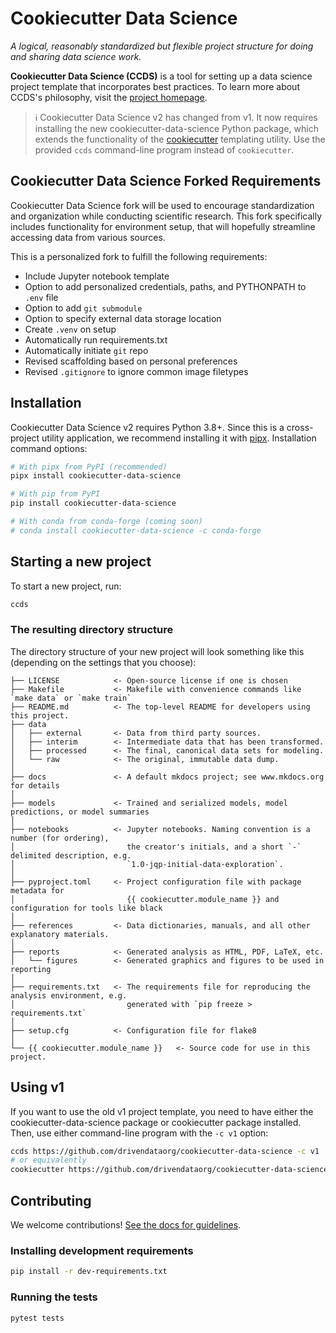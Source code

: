 # Cookiecutter Data Science

_A logical, reasonably standardized but flexible project structure for doing and sharing data science work._

**Cookiecutter Data Science (CCDS)** is a tool for setting up a data science project template that incorporates best practices. To learn more about CCDS's philosophy, visit the [project homepage](https://cookiecutter-data-science.drivendata.org/).

> ℹ️ Cookiecutter Data Science v2 has changed from v1. It now requires installing the new cookiecutter-data-science Python package, which extends the functionality of the [cookiecutter](https://cookiecutter.readthedocs.io/en/stable/README.html) templating utility. Use the provided `ccds` command-line program instead of `cookiecutter`.

## Cookiecutter Data Science Forked Requirements

Cookiecutter Data Science fork will be used to encourage standardization and organization while conducting scientific research.  This fork specifically includes functionality for environment setup, that will hopefully streamline accessing data from various sources.

This is a personalized fork to fulfill the following requirements:

- Include Jupyter notebook template
- Option to add personalized credentials, paths, and PYTHONPATH to `.env` file
- Option to add `git submodule`
- Option to specify external data storage location
- Create `.venv` on setup
- Automatically run requirements.txt
- Automatically initiate `git` repo
- Revised scaffolding based on personal preferences
- Revised `.gitignore` to ignore common image filetypes

## Installation

Cookiecutter Data Science v2 requires Python 3.8+. Since this is a cross-project utility application, we recommend installing it with [pipx](https://pypa.github.io/pipx/). Installation command options:

```bash
# With pipx from PyPI (recommended)
pipx install cookiecutter-data-science

# With pip from PyPI
pip install cookiecutter-data-science

# With conda from conda-forge (coming soon)
# conda install cookiecutter-data-science -c conda-forge
```

## Starting a new project

To start a new project, run:

```bash
ccds
```

### The resulting directory structure

The directory structure of your new project will look something like this (depending on the settings that you choose):

```
├── LICENSE            <- Open-source license if one is chosen
├── Makefile           <- Makefile with convenience commands like `make data` or `make train`
├── README.md          <- The top-level README for developers using this project.
├── data
│   ├── external       <- Data from third party sources.
│   ├── interim        <- Intermediate data that has been transformed.
│   ├── processed      <- The final, canonical data sets for modeling.
│   └── raw            <- The original, immutable data dump.
│
├── docs               <- A default mkdocs project; see www.mkdocs.org for details
│
├── models             <- Trained and serialized models, model predictions, or model summaries
│
├── notebooks          <- Jupyter notebooks. Naming convention is a number (for ordering),
│                         the creator's initials, and a short `-` delimited description, e.g.
│                         `1.0-jqp-initial-data-exploration`.
│
├── pyproject.toml     <- Project configuration file with package metadata for 
│                         {{ cookiecutter.module_name }} and configuration for tools like black
│
├── references         <- Data dictionaries, manuals, and all other explanatory materials.
│
├── reports            <- Generated analysis as HTML, PDF, LaTeX, etc.
│   └── figures        <- Generated graphics and figures to be used in reporting
│
├── requirements.txt   <- The requirements file for reproducing the analysis environment, e.g.
│                         generated with `pip freeze > requirements.txt`
│
├── setup.cfg          <- Configuration file for flake8
│
└── {{ cookiecutter.module_name }}   <- Source code for use in this project.
```

## Using v1

If you want to use the old v1 project template, you need to have either the cookiecutter-data-science package or cookiecutter package installed. Then, use either command-line program with the `-c v1` option:

```bash
ccds https://github.com/drivendataorg/cookiecutter-data-science -c v1
# or equivalently
cookiecutter https://github.com/drivendataorg/cookiecutter-data-science -c v1
```

## Contributing

We welcome contributions! [See the docs for guidelines](https://cookiecutter-data-science.drivendata.org/contributing/).

### Installing development requirements

```bash
pip install -r dev-requirements.txt
```

### Running the tests

```bash
pytest tests
```
